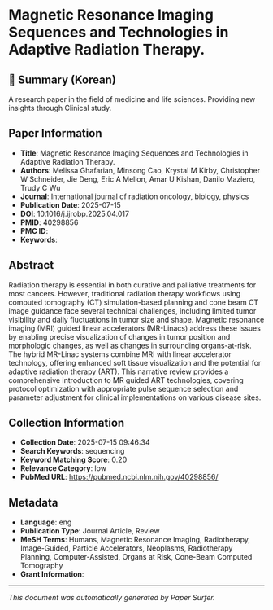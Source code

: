 # Magnetic Resonance Imaging Sequences and Technologies in Adaptive Radiation Therapy.

## 📝 Summary (Korean)
A research paper in the field of medicine and life sciences. Providing new insights through Clinical study.

## Paper Information
- **Title**: Magnetic Resonance Imaging Sequences and Technologies in Adaptive Radiation Therapy.
- **Authors**: Melissa Ghafarian, Minsong Cao, Krystal M Kirby, Christopher W Schneider, Jie Deng, Eric A Mellon, Amar U Kishan, Danilo Maziero, Trudy C Wu
- **Journal**: International journal of radiation oncology, biology, physics
- **Publication Date**: 2025-07-15
- **DOI**: 10.1016/j.ijrobp.2025.04.017
- **PMID**: 40298856
- **PMC ID**: 
- **Keywords**: 

## Abstract
Radiation therapy is essential in both curative and palliative treatments for most cancers. However, traditional radiation therapy workflows using computed tomography (CT) simulation-based planning and cone beam CT image guidance face several technical challenges, including limited tumor visibility and daily fluctuations in tumor size and shape. Magnetic resonance imaging (MRI) guided linear accelerators (MR-Linacs) address these issues by enabling precise visualization of changes in tumor position and morphologic changes, as well as changes in surrounding organs-at-risk. The hybrid MR-Linac systems combine MRI with linear accelerator technology, offering enhanced soft tissue visualization and the potential for adaptive radiation therapy (ART). This narrative review provides a comprehensive introduction to MR guided ART technologies, covering protocol optimization with appropriate pulse sequence selection and parameter adjustment for clinical implementations on various disease sites.

## Collection Information
- **Collection Date**: 2025-07-15 09:46:34
- **Search Keywords**: sequencing
- **Keyword Matching Score**: 0.20
- **Relevance Category**: low
- **PubMed URL**: https://pubmed.ncbi.nlm.nih.gov/40298856/

## Metadata
- **Language**: eng
- **Publication Type**: Journal Article, Review
- **MeSH Terms**: Humans, Magnetic Resonance Imaging, Radiotherapy, Image-Guided, Particle Accelerators, Neoplasms, Radiotherapy Planning, Computer-Assisted, Organs at Risk, Cone-Beam Computed Tomography
- **Grant Information**: 

---
*This document was automatically generated by Paper Surfer.*
